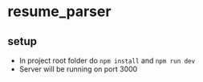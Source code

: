 # resume_parser
## setup
* In project root folder do `npm install` and `npm run dev`
* Server will be running on port 3000


